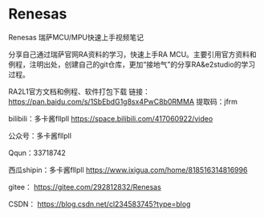# Renesas
Renesas
瑞萨MCU/MPU快速上手视频笔记 

分享自己通过瑞萨官网RA资料的学习，快速上手RA MCU。主要引用官方资料和例程，注明出处，创建自己的git仓库，更加“接地气”的分享RA&e2studio的学习过程。

RA2L1官方文档和例程、软件打包下载
链接：https://pan.baidu.com/s/1SbEbdG1g8sx4PwC8b0RMMA 
提取码：jfrm

bilibili：多卡酱fllpll
https://space.bilibili.com/417060922/video

公众号：多卡酱fllpll

Qqun：33718742

西瓜shipin：多卡酱fllpll
https://www.ixigua.com/home/818516314816996

gitee：
https://gitee.com/292812832/Renesas

CSDN：
https://blog.csdn.net/cl234583745?type=blog